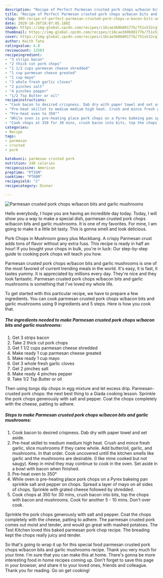 ```yaml
---
description: "Recipe of Perfect Parmesan crusted pork chops w/bacon bits and garlic mushrooms"
title: "Recipe of Perfect Parmesan crusted pork chops w/bacon bits and garlic mushrooms"
slug: 909-recipe-of-perfect-parmesan-crusted-pork-chops-w-bacon-bits-and-garlic-mushrooms
date: 2020-10-26T18:07:05.188Z
image: https://img-global.cpcdn.com/recipes/c16cae360b80177b/751x532cq70/parmesan-crusted-pork-chops-wbacon-bits-and-garlic-mushrooms-recipe-main-photo.jpg
thumbnail: https://img-global.cpcdn.com/recipes/c16cae360b80177b/751x532cq70/parmesan-crusted-pork-chops-wbacon-bits-and-garlic-mushrooms-recipe-main-photo.jpg
cover: https://img-global.cpcdn.com/recipes/c16cae360b80177b/751x532cq70/parmesan-crusted-pork-chops-wbacon-bits-and-garlic-mushrooms-recipe-main-photo.jpg
author: Keith Tate
ratingvalue: 4.8
reviewcount: 12583
recipeingredient:
- "3 strips bacon"
- "2 thick cut pork chops"
- "1 1/2 cups parmesan cheese shredded"
- "1 cup parmesan cheese greated"
- "1 cup mayo"
- "3 whole fresh garlic cloves"
- "2 pinches salt"
- "4 pinches pepper"
- "1/2 Tsp Butter or oil"
recipeinstructions:
- "Cook bacon to desired crispness. Dab dry with paper towel and set aside."
- "Pre-heat skillet to medium medium high heat. Crush and mince fresh garlic, slice mushrooms if they came whole. Add butter/oil, garlic, and mushrooms. In that order. Cook uncovered untill the kitchen smells like garlic and the mushrooms are desirable. (I like mine cooked but not saugy). Keep in mind they may continue to cook in the oven. Set aside in a bowl with bacon when finished."
- "Pre-heat oven to 350°"
- "While oven is pre-heating place pork chops on a Pyrex bakeing pan sprinkle salt and pepper on chops. Spread a layer of mayo on all sides of chops. Sprinkle with grated cheese followed by shredded."
- "Cook chops at 350 for 30 mins, crush bacon into bits, top the chops with bacon and mushrooms. Cook for another 5 - 10 mins. Don&#39;t over cook."
categories:
- Recipe
tags:
- parmesan
- crusted
- pork

katakunci: parmesan crusted pork 
nutrition: 248 calories
recipecuisine: American
preptime: "PT35M"
cooktime: "PT60M"
recipeyield: "2"
recipecategory: Dinner

---
```



![Parmesan crusted pork chops w/bacon bits and garlic mushrooms](https://img-global.cpcdn.com/recipes/c16cae360b80177b/751x532cq70/parmesan-crusted-pork-chops-wbacon-bits-and-garlic-mushrooms-recipe-main-photo.jpg)

Hello everybody, I hope you are having an incredible day today. Today, I will show you a way to make a special dish, parmesan crusted pork chops w/bacon bits and garlic mushrooms. It is one of my favorites. For mine, I am going to make it a little bit tasty. This is gonna smell and look delicious.

Pork Chops in Mushroom gravy plus Muckbang. A crispy Parmesan crust adds tons of flavor without any extra fuss. This recipe is ready in half an hour! If you bought your chops in bulk, you&#39;re in luck: Our step-by-step guide to cooking pork chops will teach you how.

Parmesan crusted pork chops w/bacon bits and garlic mushrooms is one of the most favored of current trending meals in the world. It's easy, it is fast, it tastes yummy. It is appreciated by millions every day. They're nice and they look fantastic. Parmesan crusted pork chops w/bacon bits and garlic mushrooms is something that I've loved my whole life.


To get started with this particular recipe, we have to prepare a few ingredients. You can cook parmesan crusted pork chops w/bacon bits and garlic mushrooms using 9 ingredients and 5 steps. Here is how you cook that.

<!--inarticleads1-->

##### The ingredients needed to make Parmesan crusted pork chops w/bacon bits and garlic mushrooms:

1. Get 3 strips bacon
1. Take 2 thick cut pork chops
1. Get 1 1/2 cups parmesan cheese shredded
1. Make ready 1 cup parmesan cheese greated
1. Make ready 1 cup mayo
1. Get 3 whole fresh garlic cloves
1. Get 2 pinches salt
1. Make ready 4 pinches pepper
1. Take 1/2 Tsp Butter or oil


Then using tongs dip chops in egg mixture and let excess drip. Parmesan-crusted pork chops: the next best thing to a Giada cooking lesson. Sprinkle the pork chops generously with salt and pepper. Coat the chops completely with the cheese, patting to adhere. 

<!--inarticleads2-->

##### Steps to make Parmesan crusted pork chops w/bacon bits and garlic mushrooms:

1. Cook bacon to desired crispness. Dab dry with paper towel and set aside.
1. Pre-heat skillet to medium medium high heat. Crush and mince fresh garlic, slice mushrooms if they came whole. Add butter/oil, garlic, and mushrooms. In that order. Cook uncovered untill the kitchen smells like garlic and the mushrooms are desirable. (I like mine cooked but not saugy). Keep in mind they may continue to cook in the oven. Set aside in a bowl with bacon when finished.
1. Pre-heat oven to 350°
1. While oven is pre-heating place pork chops on a Pyrex bakeing pan sprinkle salt and pepper on chops. Spread a layer of mayo on all sides of chops. Sprinkle with grated cheese followed by shredded.
1. Cook chops at 350 for 30 mins, crush bacon into bits, top the chops with bacon and mushrooms. Cook for another 5 - 10 mins. Don&#39;t over cook.


Sprinkle the pork chops generously with salt and pepper. Coat the chops completely with the cheese, patting to adhere. The parmesan crusted pork comes out moist and tender, and would go great with mashed potatoes. The Test Kitchen loved this baked parmesan pork chop recipe. The breading kept the chops really juicy and tender. 

So that's going to wrap it up for this special food parmesan crusted pork chops w/bacon bits and garlic mushrooms recipe. Thank you very much for your time. I'm sure that you can make this at home. There's gonna be more interesting food in home recipes coming up. Don't forget to save this page in your browser, and share it to your loved ones, friends and colleague. Thank you for reading. Go on get cooking!
